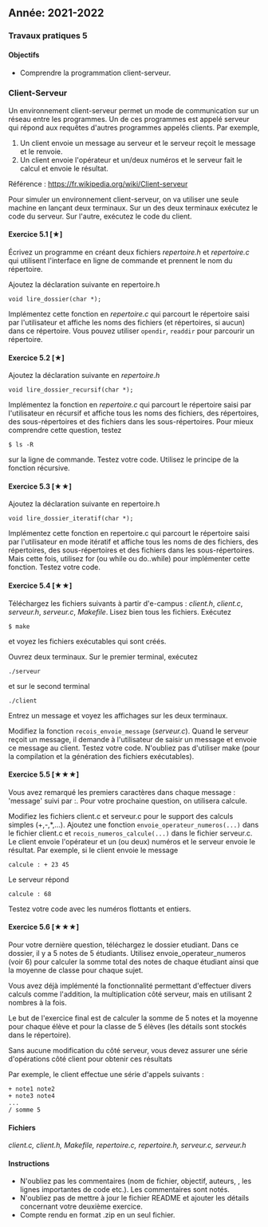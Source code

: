 Année: 2021-2022
----------------

### Travaux pratiques 5

#### Objectifs

-   Comprendre la programmation client-serveur.

### Client-Serveur

Un environnement client-serveur permet un mode de communication sur un
réseau entre les programmes. Un de ces programmes est appelé serveur qui
répond aux requêtes d'autres programmes appelés clients. Par exemple,

1.  Un client envoie un message au serveur et le serveur reçoit le
    message et le renvoie.
2.  Un client envoie l'opérateur et un/deux numéros et le serveur fait
    le calcul et envoie le résultat.

Référence : <https://fr.wikipedia.org/wiki/Client-serveur>

Pour simuler un environnement client-serveur, on va utiliser une seule
machine en lançant deux terminaux. Sur un des deux terminaux exécutez le
code du serveur. Sur l'autre, exécutez le code du client.

#### Exercice 5.1 [★]


Écrivez un programme en créant deux fichiers *repertoire.h* et
*repertoire.c* qui utilisent l'interface en ligne de commande et prennent
le nom du répertoire.

Ajoutez la déclaration suivante en repertoire.h
```
void lire_dossier(char *);             
```

Implémentez cette fonction en *repertoire.c* qui parcourt le répertoire
saisi par l'utilisateur et affiche les noms des fichiers (et
répertoires, si aucun) dans ce répertoire. Vous pouvez utiliser `opendir`,
`readdir` pour parcourir un répertoire.


#### Exercice 5.2 [★]


Ajoutez la déclaration suivante en *repertoire.h*

```
void lire_dossier_recursif(char *);             
```

Implémentez la fonction en *repertoire.c* qui parcourt le répertoire saisi
par l'utilisateur en récursif et affiche tous les noms des
fichiers, des répertoires, des sous-répertoires et des fichiers dans les
sous-répertoires. Pour mieux comprendre cette question, testez

```
$ ls -R              
```

sur la ligne de commande. Testez votre code. Utilisez le principe de la
fonction récursive.


#### Exercice 5.3 [★★]


Ajoutez la déclaration suivante en repertoire.h

```
void lire_dossier_iteratif(char *);              
```

Implémentez cette fonction en repertoire.c qui parcourt le répertoire
saisi par l'utilisateur en mode itératif et affiche tous les noms de
des fichiers, des répertoires, des sous-répertoires et des fichiers
dans les sous-répertoires. Mais cette fois, utilisez for (ou while ou
do..while) pour implémenter cette fonction. Testez votre code.


#### Exercice 5.4 [★★]


Téléchargez les fichiers suivants à partir d'e-campus : *client.h*,
*client.c*, *serveur.h*, *serveur.c*, *Makefile*. Lisez bien tous les fichiers.
Exécutez

```
$ make             
```

et voyez les fichiers exécutables qui sont créés.

Ouvrez deux terminaux. Sur le premier terminal, exécutez

```
./serveur             
```

et sur le second terminal

```
./client             
```

Entrez un message et voyez les affichages sur les deux terminaux.

Modifiez la fonction `recois_envoie_message` (*serveur.c*). Quand le
serveur reçoit un message, il demande à l'utilisateur de saisir un
message et envoie ce message au client. Testez votre code. N'oubliez pas
d'utiliser make (pour la compilation et la génération des fichiers
exécutables).


#### Exercice 5.5 [★★★]


Vous avez remarqué les premiers caractères dans chaque message :
'message' suivi par :. Pour votre prochaine question, on utilisera
calcule. 

Modifiez les fichiers client.c et serveur.c pour le support des
calculs simples (+,-,*,...). Ajoutez une fonction
`envoie_operateur_numeros(...)` dans le fichier client.c et
`recois_numeros_calcule(...)` dans le fichier serveur.c. Le client
envoie l'opérateur et un (ou deux) numéros et le serveur envoie le
résultat. Par exemple, si le client envoie le message

```
calcule : + 23 45             
```

Le serveur répond

```
calcule : 68              
```

Testez votre code avec les numéros flottants et entiers.


#### Exercice 5.6 [★★★]


Pour votre dernière question, téléchargez le dossier etudiant. Dans ce
dossier, il y a 5 notes de 5 étudiants. Utilisez
envoie_operateur_numeros (voir 6) pour calculer la somme total des
notes de chaque étudiant ainsi que la moyenne de classe pour chaque
sujet.

Vous avez déjà implémenté la fonctionnalité permettant d'effectuer divers calculs comme l'addition,
la multiplication côté serveur, mais en utilisant 2 nombres à la fois.

Le but de l'exercice final est de calculer la somme de 5 notes et la moyenne pour chaque élève 
et pour la classe de 5 élèves (les détails sont stockés dans le répertoire). 

Sans aucune modification du côté serveur, vous devez assurer une série d'opérations côté client pour obtenir ces résultats

Par exemple, le client effectue une série d'appels suivants :
```
+ note1 note2
+ note3 note4
...
/ somme 5
```


#### Fichiers

*client.c, client.h, Makefile, repertoire.c, repertoire.h, serveur.c,
serveur.h*

#### Instructions

-   N'oubliez pas les commentaires (nom de fichier, objectif, auteurs,
    , les lignes importantes de code etc.). Les commentaires sont notés.
-   N'oubliez pas de mettre à jour le fichier README et ajouter les
    détails concernant votre deuxième exercice.
-   Compte rendu en format .zip en un seul fichier.


